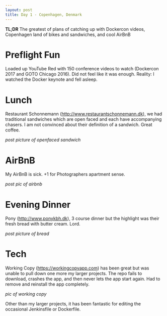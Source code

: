 ```yaml
---
layout: post
title: Day 1 - Copenhagen, Denmark
---
```


**TL;DR** The greatest of plans of catching up with Dockercon videos, Copenhagen land of bikes and sandwiches, and cool AirBnB

# Preflight Fun
Loaded up YouTube Red with 150 conference videos to watch (Dockercon 2017 and GOTO Chicago 2016).  Did not feel like it was enough. Reality: I watched the Docker keynote and fell asleep. 

# Lunch
Restaurant Schonnemann (http://www.restaurantschonnemann.dk), we had traditional sandwiches which are open faced and each have accompanying chasers. I am not convinced about their definition of a sandwich. Great coffee.

_post picture of openfaced sandwich_

# AirBnB

My AirBnB is sick.  +1 for Photographers apartment sense.

_post pic of airbnb_

# Evening Dinner
Pony (http://www.ponykbh.dk), 3 course dinner but the highlight was their fresh bread with butter cream. Lord.

_post picture of bread_

# Tech
Working Copy (https://workingcopyapp.com) has been great but was unable to pull down one more my larger projects.  The repo fails to download, crashes the app, and then never lets the app start again.  Had to remove and reinstall the app completely.

_pic of working copy_

Other than my larger projects, it has been fantastic for editing the occasional Jenkinsfile or Dockerfile.